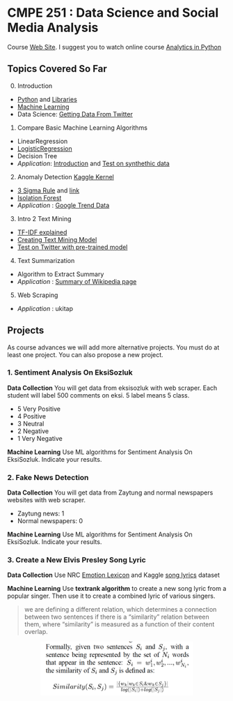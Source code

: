 # CMPE 251 : Data Science and Social Media Analysis

Course [Web Site](https://ects.bilgi.edu.tr/Course/Detail?catalog_courseId=3803945). I suggest you to watch online course [Analytics in Python](https://courses.edx.org/courses/course-v1:ColumbiaX+BAMM.101x+2T2017/course/)


## Topics Covered So Far

0. Introduction
 - [Python](http://nbviewer.jupyter.org/github/uzay00/CMPE251/blob/master/Lecture1%20and%202/Very%20First%20Lecture%20%20-%20Python%20Programming.ipynb) and [Libraries](http://nbviewer.jupyter.org/github/uzay00/CMPE251/blob/master/Lecture%204/Pandas%20Functions%20and%20Outlier%20removal%20in%20Python%20using%20IQR%20rule.ipynb)
 - [Machine Learning](http://nbviewer.jupyter.org/github/uzay00/CMPE251/blob/master/Lecture1%20and%202/byoyo2018-giris-1.ipynb)
 - Data Science: [Getting Data From Twitter](http://nbviewer.jupyter.org/github/uzay00/CMPE251/blob/master/Lecture%203/Intro%202%20Twitter%20Data%20Analysis.ipynb)
1. Compare Basic Machine Learning Algorithms
 - LinearRegression
 - [LogisticRegression](http://nbviewer.jupyter.org/github/uzay00/CMPE251/blob/master/Lecture%204/Titanic.ipynb)
 - Decision Tree
 - _Application_: [Introduction](http://nbviewer.jupyter.org/github/uzay00/CMPE251/blob/master/Lecture%204/Intro%20to%20ML.ipynb) and [Test on synthethic data](http://nbviewer.jupyter.org/github/uzay00/CMPE251/blob/master/Lecture6/Compare%20ML%20algorithms.ipynb)
 
 
2. Anomaly Detection [Kaggle Kernel](https://www.kaggle.com/pavansanagapati/anomaly-detection-credit-card-fraud-analysis)
 - [3 Sigma Rule](http://nbviewer.jupyter.org/github/uzay00/CMPE251/blob/master/Lecture%204/9%20-%20Simple%20Anomaly%20Detector%20in%20Real%20Time.ipynb) and [link](http://nbviewer.jupyter.org/github/uzay00/CMPE251/blob/master/Lecture%204/Normal%20Distribution%20and%203%20Sigma%20Rule.ipynb)
 - [Isolation Forest](http://nbviewer.jupyter.org/github/uzay00/CMPE251/blob/master/Lecture6/Isolation%20Forest.ipynb)
 - _Application_ : [Google Trend Data](https://trends.google.com.tr/trends/explore?date=today%205-y&geo=TR&q=darbe)

3. Intro 2 Text Mining
 - [TF-IDF explained](http://nbviewer.jupyter.org/github/uzay00/CMPE251/blob/master/Lecture5/TF-IDF/TF-IDF%20Explained.ipynb)
 - [Creating Text Mining Model](http://nbviewer.jupyter.org/github/uzay00/CMPE251/blob/master/Lecture5/Intro2TextMining/1-Create%20Text%20Mining%20Model.ipynb)
 - [Test on Twitter with pre-trained model](http://nbviewer.jupyter.org/github/uzay00/CMPE251/blob/master/Lecture5/Intro2TextMining/2-Test%20predefined%20model%20on%20a%20new%20data.ipynb)

4. Text Summarization
 - Algorithm to Extract Summary
 - _Application_ : [Summary of Wikipedia page](http://nbviewer.jupyter.org/github/uzay00/CMPE251/blob/master/Lecture7/Text%20summarization/Text%20Summarization.ipynb)
 
5. Web Scraping
 - _Application_ : ukitap
 
 
## Projects

As course advances we will add more alternative projects. You must do at least one project. You can also propose a new project. 

### 1. Sentiment Analysis On EksiSozluk

__Data Collection__
You will get data from eksisozluk with web scraper. Each student will label 500 comments on eksi. 5 label means 5 class.
 - 5 Very Positive
 - 4 Positive
 - 3 Neutral
 - 2 Negative
 - 1 Very Negative
 
 __Machine Learning__
 Use ML algorithms for Sentiment Analysis On EksiSozluk. Indicate your results.
 
 ### 2. Fake News Detection
 
__Data Collection__
You will get data from Zaytung and normal newspapers websites with web scraper. 

 - Zaytung news: 1
 - Normal newspapers: 0

 
 __Machine Learning__
 Use ML algorithms for Sentiment Analysis On EksiSozluk. Indicate your results.
 
 
 ### 3. Create a New Elvis Presley Song Lyric
 __Data Collection__
Use NRC [Emotion Lexicon](https://saifmohammad.com/WebPages/nrc-vad.html) and Kaggle [song lyrics](https://www.kaggle.com/mousehead/songlyrics) dataset

 
 __Machine Learning__
Use __textrank algorithm__ to create a new song lyric from a popular singer. 
Then use it to create a combined lyric of various singers.

> we are defining a different relation, which determines a connection between two sentences if there is a “similarity” relation between them, where “similarity” is measured as a function of their content overlap.

<p align="center">
  <img src="similairty.png" width="350"/>
</p>
